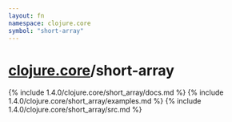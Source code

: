 ```yaml
---
layout: fn
namespace: clojure.core
symbol: "short-array"
---
```


# [clojure.core](../)/short-array

{% include 1.4.0/clojure.core/short_array/docs.md %}
{% include 1.4.0/clojure.core/short_array/examples.md %}
{% include 1.4.0/clojure.core/short_array/src.md %}

